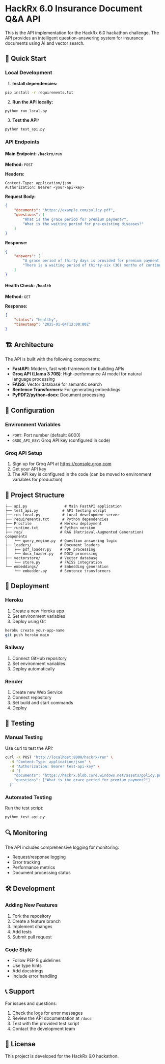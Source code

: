 # HackRx 6.0 Insurance Document Q&A API

This is the API implementation for the HackRx 6.0 hackathon challenge. The API provides an intelligent question-answering system for insurance documents using AI and vector search.

## 🚀 Quick Start

### Local Development

1. **Install dependencies:**
```bash
pip install -r requirements.txt
```

2. **Run the API locally:**
```bash
python run_local.py
```

3. **Test the API:**
```bash
python test_api.py
```

### API Endpoints

#### Main Endpoint: `/hackrx/run`

**Method:** `POST`

**Headers:**
```
Content-Type: application/json
Authorization: Bearer <your-api-key>
```

**Request Body:**
```json
{
    "documents": "https://example.com/policy.pdf",
    "questions": [
        "What is the grace period for premium payment?",
        "What is the waiting period for pre-existing diseases?"
    ]
}
```

**Response:**
```json
{
    "answers": [
        "A grace period of thirty days is provided for premium payment after the due date to renew or continue the policy without losing continuity benefits.",
        "There is a waiting period of thirty-six (36) months of continuous coverage from the first policy inception for pre-existing diseases and their direct complications to be covered."
    ]
}
```

#### Health Check: `/health`

**Method:** `GET`

**Response:**
```json
{
    "status": "healthy",
    "timestamp": "2025-01-04T12:00:00Z"
}
```

## 🏗️ Architecture

The API is built with the following components:

- **FastAPI**: Modern, fast web framework for building APIs
- **Groq API (Llama 3 70B)**: High-performance AI model for natural language processing
- **FAISS**: Vector database for semantic search
- **Sentence Transformers**: For generating embeddings
- **PyPDF2/python-docx**: Document processing

## 🔧 Configuration

### Environment Variables

- `PORT`: Port number (default: 8000)
- `GROQ_API_KEY`: Groq API key (configured in code)

### Groq API Setup

1. Sign up for Groq API at https://console.groq.com
2. Get your API key
3. The API key is configured in the code (can be moved to environment variables for production)

## 📁 Project Structure

```
├── api.py                 # Main FastAPI application
├── test_api.py           # API testing script
├── run_local.py          # Local development server
├── requirements.txt      # Python dependencies
├── Procfile             # Heroku deployment
├── runtime.txt          # Python version
├── rag/                 # RAG (Retrieval-Augmented Generation) components
│   └── query_engine.py  # Question answering logic
├── loaders/             # Document loaders
│   ├── pdf_loader.py    # PDF processing
│   └── docx_loader.py   # DOCX processing
├── vectorstore/         # Vector database
│   └── store.py         # FAISS integration
└── embeddings/          # Embedding generation
    └── embedder.py      # Sentence transformers
```

## 🚀 Deployment

### Heroku

1. Create a new Heroku app
2. Set environment variables
3. Deploy using Git

```bash
heroku create your-app-name
git push heroku main
```

### Railway

1. Connect GitHub repository
2. Set environment variables
3. Deploy automatically

### Render

1. Create new Web Service
2. Connect repository
3. Set build and start commands
4. Deploy

## 🧪 Testing

### Manual Testing

Use curl to test the API:

```bash
curl -X POST "http://localhost:8000/hackrx/run" \
  -H "Content-Type: application/json" \
  -H "Authorization: Bearer test-api-key" \
  -d '{
    "documents": "https://hackrx.blob.core.windows.net/assets/policy.pdf?sv=2023-01-03&st=2025-07-04T09%3A11%3A24Z&se=2027-07-05T09%3A11%3A00Z&sr=b&sp=r&sig=N4a9OU0w0QXO6AOIBiu4bpl7AXvEZogeT%2FjUHNO7HzQ%3D",
    "questions": ["What is the grace period for premium payment?"]
  }'
```

### Automated Testing

Run the test script:

```bash
python test_api.py
```

## 🔍 Monitoring

The API includes comprehensive logging for monitoring:

- Request/response logging
- Error tracking
- Performance metrics
- Document processing status

## 🛠️ Development

### Adding New Features

1. Fork the repository
2. Create a feature branch
3. Implement changes
4. Add tests
5. Submit pull request

### Code Style

- Follow PEP 8 guidelines
- Use type hints
- Add docstrings
- Include error handling

## 📞 Support

For issues and questions:

1. Check the logs for error messages
2. Review the API documentation at `/docs`
3. Test with the provided test script
4. Contact the development team

## 📄 License

This project is developed for the HackRx 6.0 hackathon.
